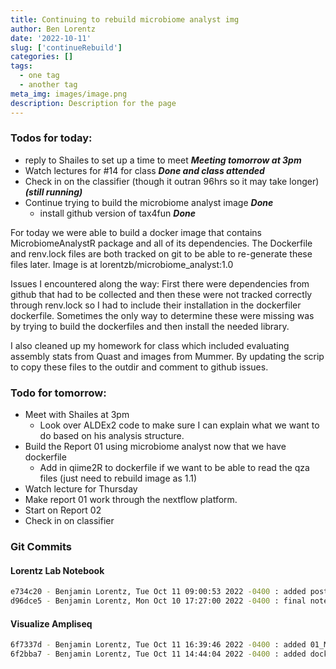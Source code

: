 ```yaml
---
title: Continuing to rebuild microbiome analyst img
author: Ben Lorentz
date: '2022-10-11'
slug: ['continueRebuild']
categories: []
tags:
  - one tag
  - another tag
meta_img: images/image.png
description: Description for the page
---
```


### Todos for today:

- reply to Shailes to set up a time to meet ***Meeting tomorrow at 3pm***
- Watch lectures for #14 for class ***Done and class attended***
- Check in on the classifier (though it outran 96hrs so it may take longer) ***(still running)***
- Continue trying to build the microbiome analyst image ***Done***
  - install github version of tax4fun ***Done***
  

For today we were able to build a docker image that contains MicrobiomeAnalystR package and all of its dependencies. The Dockerfile and renv.lock files are both tracked on git to be able to re-generate these files later. Image is at lorentzb/microbiome_analyst:1.0 

Issues I encountered along the way: First there were dependencies from github that had to be collected and then these were not tracked correctly through renv.lock so I had to include their installation in the dockerfiler dockerfile. Sometimes the only way to determine these were missing was by trying to build the dockerfiles and then install the needed library. 

I also cleaned up my homework for class which included evaluating assembly stats from Quast and images from Mummer. By updating the scrip to copy these files to the outdir and comment to github issues. 

### Todo for tomorrow:

- Meet with Shailes at 3pm
  - Look over ALDEx2 code to make sure I can explain what we want to do based on his analysis structure. 
- Build the Report 01 using microbiome analyst now that we have dockerfile
  - Add in qiime2R to dockerfile if we want to be able to read the qza files (just need to rebuild image as 1.1)
- Watch lecture for Thursday
- Make report 01 work through the nextflow platform.
- Start on Report 02
- Check in on classifier
  
### Git Commits 

#### Lorentz Lab Notebook

```bash
e734c20 - Benjamin Lorentz, Tue Oct 11 09:00:53 2022 -0400 : added post for today
d96dce5 - Benjamin Lorentz, Mon Oct 10 17:27:00 2022 -0400 : final notes for monday
```

#### Visualize Ampliseq

```bash
6f7337d - Benjamin Lorentz, Tue Oct 11 16:39:46 2022 -0400 : added 01_MbA which now imports the data and will make stacked bar chart plotting much faster
6f2bba7 - Benjamin Lorentz, Tue Oct 11 14:44:04 2022 -0400 : added dockerfile and lockfile
```

